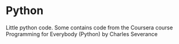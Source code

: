 Python
======

Little python code.
Some contains code from the Coursera course Programming for Everybody (Python) by Charles Severance

